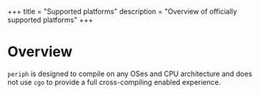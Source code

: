 +++
title = "Supported platforms"
description = "Overview of officially supported platforms"
+++

# Overview

`periph` is designed to compile on any OSes and CPU architecture and does not
use `cgo` to provide a full cross-compiling enabled experience.
